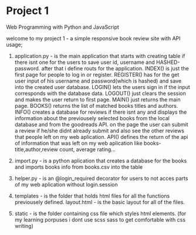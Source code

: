 # Project 1

Web Programming with Python and JavaScript

   welcome to my project 1 - a simple responsive book review site with API usage;

   1)  application.py - is the main application that starts with creating table if there isnt one for the users to save user id, username and HASHED-password. after that i define routs for the application. INDEX() is just the first page for people to log in or register. REGISTER() has for the get user input of his username and password(which is hashed) and save into the created user database. LOGIN() lets the users sign in if the input corresponds with the database data. LOGOUT() just clears the session and makes the user return to first page. MAIN() just returns the main page. BOOKS() returns the list of matched books titles and authors. INFO() creates a database for reviews if there isnt any and displays the information about the previousely selected books from the local database and from the goodreads API. on the page the user can submit a review if he/she didnt already submit and also see the other reviews that people left on my web aplication. API() defines the return of the api of information that was left on my web aplication like books-title,author,review count, average rating... 

   2)  import.py - is a python aplication that creates a database for the books and imports books info from books.csv into the table

   3)  helper.py - is an @login_required decorator for users to not acces parts of my web aplication without login.session

   4)  templates - is the folder that holds html files for all the functions previousely defined. layout.html - is the basic layout for all of the files.

   5)  static  - is the folder containing css file which styles html elements. (for my learning porpuses i dont use scss sass to get comfortable with css writing)

  